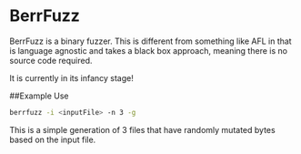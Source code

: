 # BerrFuzz
BerrFuzz is a binary fuzzer. This is different from something like AFL in that is language agnostic and takes a black box approach, meaning there is no source code required.

It is currently in its infancy stage!

##Example Use
```bash
berrfuzz -i <inputFile> -n 3 -g
```
This is a simple generation of 3 files that have randomly mutated bytes based on the input file.
